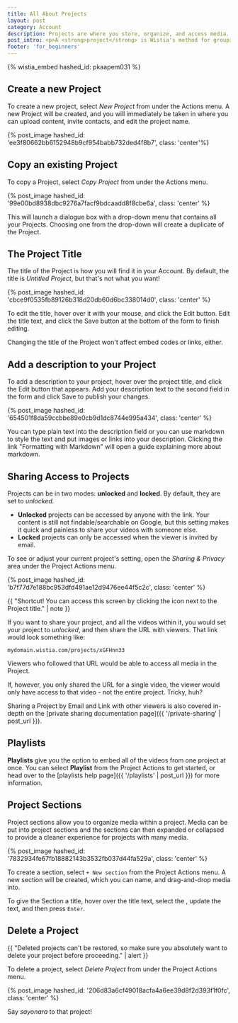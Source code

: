 ```yaml
---
title: All About Projects
layout: post
category: Account
description: Projects are where you store, organize, and access media. Projects are the building blocks for Wistia organization.
post_intro: <p>A <strong>project</strong> is Wistia's method for grouping related media. It's our way of helping you stay organized and happy.</p><p>A project could contain all the training videos for your organization, all the sales materials related to a specific product, or just a bunch of your upcoming content.</p>
footer: 'for_beginners'
---
```


{% wistia_embed hashed_id: pkaapem031 %}

## Create a new Project

To create a new project, select *New Project* from under the
<span class="action_menu">Actions</span> menu. A new Project will be created,
and you will immediately be taken in where you can upload content, invite
contacts, and edit the project name.

{% post_image hashed_id: 'ee3f80662bb6152948b9cf954babb732ded4f8b7', class: 'center'%}

## Copy an existing Project

To copy a Project, select *Copy Project* from under the
<span class="action_menu">Actions</span> menu.

{% post_image hashed_id: '99e00bd8938dbc9276a7facf9bdcaadd8f8cbe6a', class: 'center' %}

This will launch a dialogue box with a drop-down menu that contains all your
Projects. Choosing one from the drop-down will create a duplicate of the Project.

## The Project Title

The title of the Project is how you will find it in your Account. By default,
the title is *Untitled Project*, but that's not what you want!

{% post_image hashed_id: 'cbce9f0535fb89126b318d20db60d6bc338014d0', class: 'center' %}

To edit the title, hover over it with your mouse, and click the
Edit button. Edit the title text, and click the Save button at the bottom of the form
to finish editing.

Changing the title of the Project won't affect embed codes or links, either.

## Add a description to your Project


To add a description to your project, hover over the project title,
and click the Edit button that appears. Add your description text
to the second field in the form and click Save to publish your changes.

{% post_image hashed_id: '654501f8da59ccbbe89e0cb9d1dc8744e995a434', class: 'center' %}

You can type plain text into the description field or you can use markdown to style the text
and put images or links into your description. Clicking the link "Formatting with Markdown"
will open a guide explaining more about markdown.

## Sharing Access to Projects

Projects can be in two modes: **unlocked** and **locked**. By default, they are
set to *unlocked*.

* **Unlocked** projects can be accessed by anyone with the link. Your content is
still not findable/searchable on Google, but this setting makes it quick and
painless to share your videos with someone else.
* **Locked** projects can only be accessed when the viewer is invited by email.

To see or adjust your current project's setting, open the *Sharing & Privacy*
area under the <span class='action_menu'>Project Actions</span> menu.

{% post_image hashed_id: 'b7f77d7e188bc953dfd491ae12d9476ee44f5c2c', class: 'center' %}

{{ "Shortcut! You can access this screen by clicking the <i class='icon-lock'></i> icon next to the Project title." | note }}

If you want to share your project, and all the videos within it,
you would set your project to *unlocked*, and then share the
URL with viewers. That link would look something like:

`mydomain.wistia.com/projects/xGFHnn33`

Viewers who followed that URL would be able to access all media in the Project.

If, however, you only shared the URL for a single video, the viewer would only
have access to that video - not the entire project. Tricky, huh?

Sharing a Project by Email and Link with other viewers is also covered in-depth
on the [private sharing documentation page]({{ '/private-sharing' | post_url }}).

## Playlists

**Playlists** give you the option to embed all of the videos from one project at
once. You can select **Playlist** from the Project Actions to get started,
or head over to the [playlists help page]({{ '/playlists' | post_url }}) for
more information.

## Project Sections

Project sections allow you to organize media within a project. Media can be put
into project sections and the sections can then expanded or collapsed to provide
a cleaner experience for projects with many media.

{% post_image hashed_id: '7832934fe67fb18882143b3532fb037d44fa529a', class: 'center' %}

To create a section, select `+ New section` from the Project Actions menu.
A new section will be created, which you can name, and drag-and-drop media into.

To give the Section a title, hover over the title text, select the
<span class="edit_tag"></span>, update the text, and then press `Enter`.

## Delete a Project

{{ "Deleted projects can't be restored, so make sure you absolutely want
to delete your project before proceeding." | alert }}

To delete a project, select *Delete Project* from under the
<span class="action_menu">Project Actions</span> menu.

{% post_image hashed_id: '206d83a6cf49018acfa4a6ee39d8f2d393f1f0fc', class: 'center' %}

Say *sayonara* to that project!
